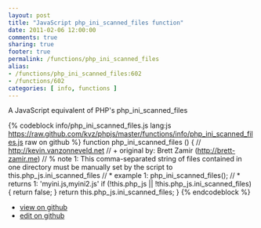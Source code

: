 ```yaml
---
layout: post
title: "JavaScript php_ini_scanned_files function"
date: 2011-02-06 12:00:00
comments: true
sharing: true
footer: true
permalink: /functions/php_ini_scanned_files
alias:
- /functions/php_ini_scanned_files:602
- /functions/602
categories: [ info, functions ]
---
```

A JavaScript equivalent of PHP's php_ini_scanned_files
<!-- more -->
{% codeblock info/php_ini_scanned_files.js lang:js https://raw.github.com/kvz/phpjs/master/functions/info/php_ini_scanned_files.js raw on github %}
function php_ini_scanned_files () {
    // http://kevin.vanzonneveld.net
    // +   original by: Brett Zamir (http://brett-zamir.me)
    // %        note 1: This comma-separated string of files contained in one directory must be manually set by the script to this.php_js.ini_scanned_files
    // *     example 1: php_ini_scanned_files();
    // *     returns 1: 'myini.js,myini2.js'
    if (!this.php_js || !this.php_js.ini_scanned_files) {
        return false;
    }
    return this.php_js.ini_scanned_files;
}
{% endcodeblock %}
<ul>
 <li><a href="https://github.com/kvz/phpjs/blob/master/functions/info/php_ini_scanned_files.js">view on github</a></li>
 <li><a href="https://github.com/kvz/phpjs/edit/master/functions/info/php_ini_scanned_files.js">edit on github</a></li>
</ul>
